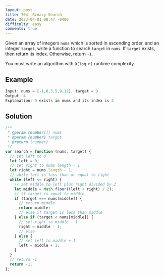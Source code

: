 ```yaml
---
layout: post
title: 704. Binary Search
date: 2023-04-01 08:47 -0400
difficulty: easy
comments: true
---
```


Given an array of integers `nums` which is sorted in ascending order, and an integer `target`, write a function to search `target` in `nums`. If `target` exists, then return its index. Otherwise, return `-1`.

You must write an algorithm with `O(log n)` runtime complexity.

## Example

```javascript
Input: nums = [-1,0,3,5,9,12], target = 9
Output: 4
Explanation: 9 exists in nums and its index is 4
```

## Solution

```javascript
/**
 * @param {number[]} nums
 * @param {number} target
 * @return {number}
 */
var search = function (nums, target) {
  // set left to 0
  let left = 0;
  // set right to nums length - 1
  let right = nums.length - 1;
  // while left is less than or equal to right
  while (left <= right) {
    // set middle to left plus right divided by 2
    let middle = Math.floor((left + right) / 2);
    // if target is equal to middle
    if (target === nums[middle]) {
      // return middle
      return middle;
      // else if target is less than middle
    } else if (target < nums[middle]) {
      // set right to middle - 1
      right = middle - 1;
      // else
    } else {
      // set left to middle + 1
      left = middle + 1;
    }
  }
  // return -1
  return -1;
};
```
